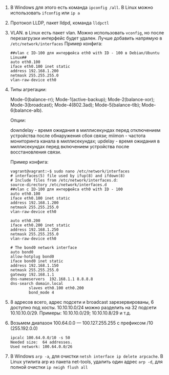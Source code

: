 1. В Windows для этого есть команда `ipconfig /all`. В Linux можно использовать `ifconfig` или `ip a`

2. Протокол LLDP, пакет lldpd, команда `lldpctl`

3. VLAN. в Linux есть пакет vlan. Можно использовать `vconfig`, но после перезагрузки интерфейс будет удален. Лучше добавить напрямую в `/etc/network/interfaces`
   Пример конфига:
   ```
   ##vlan с ID-100 для интерфейса eth0 with ID - 100 в Debian/Ubuntu Linux##
   auto eth0.100
   iface eth0.100 inet static
   address 192.168.1.200
   netmask 255.255.255.0
   vlan-raw-device eth0
   ```

4. Типы агрегации:

	Mode-0(balance-rr);
	Mode-1(active-backup);
	Mode-2(balance-xor);
	Mode-3(broadcast);
	Mode-4(802.3ad);
	Mode-5(balance-tlb);
	Mode-6(balance-alb).
	
	Опции:

	downdelay - время ожидания в миллисекундах перед отключением устройства после обнаружения сбоя связи;
	miimon - частота мониторинга канала в миллисекундах;
	updelay - время ожидания в миллисекундах перед включением устройства после восстановления связи.
	
	Пример конфига:
	```	
	vagrant@vagrant:~$ sudo nano /etc/network/interfaces
	# interfaces(5) file used by ifup(8) and ifdown(8)
	# Include files from /etc/network/interfaces.d:
	source-directory /etc/network/interfaces.d
	##vlan с ID-100 для интерфейса eth0 with ID - 100
	auto eth0.100
	iface eth0.100 inet static
	address 192.168.1.200
	netmask 255.255.255.0
	vlan-raw-device eth0

	auto eth0.200
	iface eth0.200 inet static
	address 192.168.1.250
	netmask 255.255.255.0
	vlan-raw-device eth0

	# The bond0 network interface
	auto bond0
	allow-hotplug bond0
	iface bond0 inet static
	address 192.168.1.150
	netmask 255.255.255.0
	gateway 192.168.1.1
	dns-nameservers  192.168.1.1 8.8.8.8
	dns-search domain.local
			slaves eth0.100 eth0.200
			bond_mode 4
	```

5. 8 адресов всего, адрес подсети и broadcast зарезервированы, 6 доступно под хосты. 10.10.10.0/24 можно разделить на 32 подсети 10.10.10.0/29.
   Примеры: 10.10.10.0/29; 10.10.10.8/29 и т.д.

6. Возьмем диапазон 100.64.0.0 — 100.127.255.255 с префиксом /10 (255.192.0.0)
   ```
   ipcalc 100.64.0.0/10 -s 50
   Needed size:  64 addresses.
   Used network: 100.64.0.0/26
   ```

7. В Windows `arp -a`, для очистки `netsh interface ip delete arpcache`. 
   В Linux утилита arp из пакета net-tools, удалить один адрес `arp -d`, для полной очистки `ip neigh flush all`

